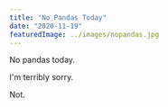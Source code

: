 ```yaml
---
title: "No Pandas Today"
date: "2020-11-19"
featuredImage: ../images/nopandas.jpg
---
```


No pandas today. 

I'm terribly sorry.

Not.